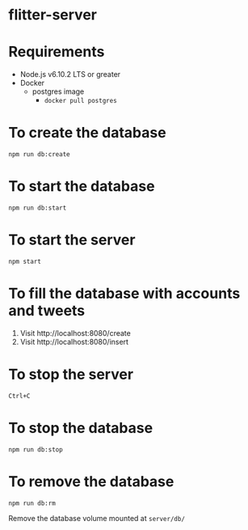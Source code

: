 # flitter-server

# Requirements
* Node.js v6.10.2 LTS or greater
* Docker
  * postgres image
    * `docker pull postgres`

# To create the database
`npm run db:create`

# To start the database
`npm run db:start`

# To start the server
`npm start`

# To fill the database with accounts and tweets
1. Visit http://localhost:8080/create
2. Visit http://localhost:8080/insert

# To stop the server
`Ctrl+C`

# To stop the database
`npm run db:stop`

# To remove the database
`npm run db:rm`

Remove the database volume mounted at `server/db/`